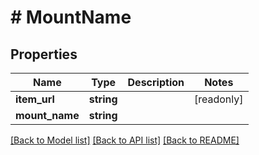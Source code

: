 # # MountName

## Properties

Name | Type | Description | Notes
------------ | ------------- | ------------- | -------------
**item_url** | **string** |  | [readonly]
**mount_name** | **string** |  |

[[Back to Model list]](../../README.md#models) [[Back to API list]](../../README.md#endpoints) [[Back to README]](../../README.md)
